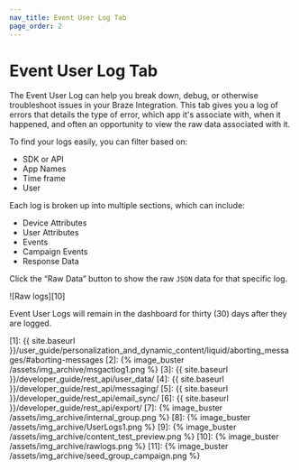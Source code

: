 ```yaml
---
nav_title: Event User Log Tab
page_order: 2
---
```


# Event User Log Tab

The Event User Log can help you break down, debug, or otherwise troubleshoot issues in your Braze Integration. This tab gives you a log of errors that details the type of error, which app it's associate with, when it happened, and often an opportunity to view the raw data associated with it.

To find your logs easily, you can filter based on:

* SDK or API
* App Names
* Time frame
* User

Each log is broken up into multiple sections, which can include:

* Device Attributes
* User Attributes
* Events
* Campaign Events
* Response Data

Click the “Raw Data” button to show the raw `JSON` data for that specific log.

![Raw logs][10]

Event User Logs will remain in the dashboard for thirty (30) days after they are logged.


[1]: {{ site.baseurl }}/user_guide/personalization_and_dynamic_content/liquid/aborting_messages/#aborting-messages
[2]: {% image_buster /assets/img_archive/msgactlog1.png %}
[3]: {{ site.baseurl }}/developer_guide/rest_api/user_data/
[4]: {{ site.baseurl }}/developer_guide/rest_api/messaging/
[5]: {{ site.baseurl }}/developer_guide/rest_api/email_sync/
[6]: {{ site.baseurl }}/developer_guide/rest_api/export/
[7]: {% image_buster /assets/img_archive/internal_group.png %}
[8]: {% image_buster /assets/img_archive/UserLogs1.png %}
[9]: {% image_buster /assets/img_archive/content_test_preview.png %}
[10]: {% image_buster /assets/img_archive/rawlogs.png %}
[11]: {% image_buster /assets/img_archive/seed_group_campaign.png %}
